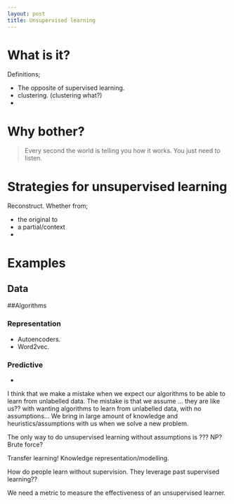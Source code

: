 ```yaml
---
layout: post
title: Unsupervised learning
---
```


# What is it?

Definitions;

* The opposite of supervised learning.
* clustering. (clustering what?)
* 



# Why bother?

> Every second the world is telling you how it works. You just need to listen.

# Strategies for unsupervised learning

Reconstruct. 
Whether from;
* the original to 
* a partial/context 
* 

# Examples

## Data


##Algorithms
### Representation
* Autoencoders.
* Word2vec.
### Predictive
* 


I think that we make a mistake when we expect our algorithms to be able to learn from unlabelled data. The mistake is that we assume … they are like us??  with wanting algorithms to learn from unlabelled data, with no assumptions… We bring in large amount of knowledge and heuristics/assumptions with us when we solve a new problem.

The only way to do unsupervised learning without assumptions is ??? NP? Brute force?

Transfer learning! Knowledge representation/modelling.

How do people learn without supervision. They leverage past supervised learning??

We need a metric to measure the effectiveness of an unsupervised learner.